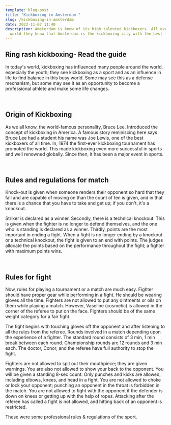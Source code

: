 ```yaml
---
template: blog-post
title: "Kickboxing in Amsterdam "
slug: /kickboxing-in-amsterdam
date: 2022-11-07 11:40
description: Amsterdam is know of its high talented kickboxers. All over the
  world they know that Amsterdam is the kickboxing city with the best fighters.
---
```

## Ring rash kickboxing- Read the guide 

In today's world, kickboxing has influenced many people around the world, especially the youth; they see kickboxing as a sport and as an influence in life to find balance in this busy world. Some may see this as a defense mechanism, but some may see it as an opportunity to become a professional athlete and make some life changes. 

 

## Origin of Kickboxing

As we all know, the world-famous personality, Bruce Lee. Introduced the concept of kickboxing in America. A famous story reminiscing here says Bruce Lee had a student his name was Joe Lewis, one of the best kickboxers of all time. In, 1974 the first-ever kickboxing tournament has promoted the world. This made kickboxing even more successful in sports and well renowned globally. Since then, it has been a major event in sports.

 

## Rules and regulations for match

Knock-out is given when someone renders their opponent so hard that they fall and are capable of moving on than the count of ten is given, and in that there is a chance that you have to take and get up; if you don't, it's a knockout.

Striker is declared as a winner. Secondly, there is a technical knockout. This is given when the fighter is no longer to defend themselves, and the one who is standing is declared as a winner. Thirdly, points are the most important in ending a fight. When a fight is no longer ending by a knockout or a technical knockout, the fight is given to an end with points. The judges allocate the points based on the performance throughout the fight; a fighter with maximum points wins.

 

## Rules for fight 

Now, rules for playing a tournament or a match are much easy. Fighter should have proper gear while performing in a fight. He should be wearing gloves all the time. Fighters are not allowed to put any ointments or oils on them while playing a match. However, Vaseline (cosmetic) is allowed in the corner of the referee to put on the face. Fighters should be of the same weight category for a fair fight. 

The fight begins with touching gloves off the opponent and after listening to all the rules from the referee. Rounds involved in a match depending upon the experience of a fighter. The standard round consists of 3 min, 1 min break between each round. Championship rounds are 12 rounds and 3 min each. The doctor, Conor, and the referee have full authority to stop the fight. 

Fighters are not allowed to spit out their mouthpiece; they are given warnings. You are also not allowed to show your back to the opponent. You will be given a standing 8-sec count. Only punches and kicks are allowed, including elbows, knees, and head in a fight. You are not allowed to choke or lock your opponent; punching an opponent in the throat is forbidden in the match. You are not allowed to fight with the opponent if the defender is down on knees or getting up with the help of ropes. Attacking after the referee has called a fight is not allowed, and hitting back of an opponent is restricted.

These were some professional rules & regulations of the sport.